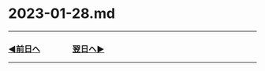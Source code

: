 # 2023-01-28.md

---

### [◀️前日へ](https://github.com/yuasys/chatty-journal/blob/main/2023/01/2023-01-27.md)&emsp;&emsp;&emsp;&emsp;[翌日へ▶️](https://github.com/yuasys/chatty-journal/blob/main/2023/01/2023-01-29.md)

---
